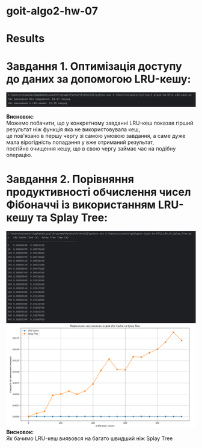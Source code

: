 # goit-algo2-hw-07

# Results
# Завдання 1. Оптимізація доступу до даних за допомогою LRU-кешу:
 ![Task 1.png](Task%201.png) <br>

**Висновок:**<br>
Можемо побачити, що у конкретному завданні LRU-кеш показав гірший результат ніж функція яка не використовувала кеш,<br>
це пов'язано в першу чергу зі самою умовою завдання, а саме дуже мала вірогідність попадання у вже отриманий результат,<br>
постійне очищення кешу, що в свою чергу займає час на подібну операцію.<br>      
# Завдання 2. Порівняння продуктивності обчислення чисел Фібоначчі із використанням LRU-кешу та Splay Tree:
 ![Task 2 Log.png](Task%202%20Log.png)<br>
 ![Task 2 Graph.png](Task%202%20Graph.png)<br>
**Висновок:**<br>
Як бачимо LRU-кеш виявовся на багато швидший ніж Splay Tree<br>